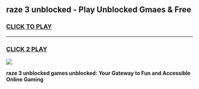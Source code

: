 
## raze 3 unblocked - Play Unblocked Gmaes & Free
<h3>
<a href="https://news.freeplayer.one?title=raze_3_unblocked&ref=23F">CLICK TO PLAY</a></h3>
<hr>

<h3>
<a href="https://news.freeplayer.one?title=raze_3_unblocked&ref=23F">CLICK 2 PLAY</a>
  
</h3>

<a href="https://news.freeplayer.one?title=raze_3_unblocked&ref=23F/"><img src="https://clearcache.store/games.png"></a>


**raze 3 unblocked games unblocked: Your Gateway to Fun and Accessible Online Gaming**
